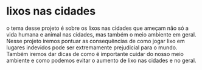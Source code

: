 # lixos nas cidades
o tema desse projeto é sobre os lixos nas cidades que ameçam não só a vida humana e animal nas cidades, mas também o meio ambiente em geral. 
Nesse projeto iremos pontuar as consequências de como jogar lixo em lugares indevidos pode ser extremamente prejudicial para o mundo. Também iremos dar dicas de como é importante cuidar do nosso meio ambiente e como podemos evitar o aumento de lixo nas cidades e no geral. 
